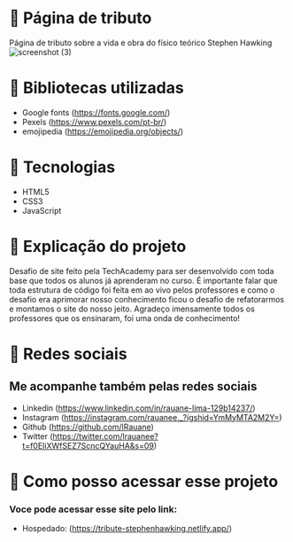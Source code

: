 # 📍 Página de tributo
Página de tributo sobre a vida e obra do físico teórico Stephen Hawking
![screenshot (3)](https://user-images.githubusercontent.com/102835801/179641597-c788e363-a8ca-4500-bc35-00f08b298e21.png)


# 📍 Bibliotecas utilizadas
- Google fonts (https://fonts.google.com/)
- Pexels (https://www.pexels.com/pt-br/)
- emojipedia (https://emojipedia.org/objects/)
 
# 📍 Tecnologias 

- HTML5
- CSS3
- JavaScript

# 📍 Explicação do projeto
<p> Desafio de site feito pela TechAcademy para ser desenvolvido com toda base que todos os alunos já aprenderam
 no curso. É importante falar que toda estrutura de código foi feita em ao vivo pelos professores e como o desafio era aprimorar nosso conhecimento ficou o desafio de refatorarmos e montamos o site do nosso jeito. Agradeço imensamente todos os professores que os ensinaram, foi uma onda de conhecimento!</p>
 
# 📍 Redes sociais 
 ## Me acompanhe também pelas redes sociais
 - Linkedin (https://www.linkedin.com/in/rauane-lima-129b14237/)
 - Instagram (https://instagram.com/rauanee._?igshid=YmMyMTA2M2Y=)
 - Github (https://github.com/lRauane)
 - Twitter (https://twitter.com/lrauanee?t=f0EIiXWfSEZ7ScncQYauHA&s=09)

# 📍 Como posso acessar esse projeto
### Voce pode acessar esse site pelo link:

- Hospedado: (https://tribute-stephenhawking.netlify.app/)
